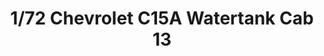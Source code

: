 ---
layout: product
title: "1/72 Chevrolet C15A Watertank Cab 13"
price: "1400" 
desc: "Maketa"
img_path: "/assets/img/IBG72012.webp"
brand: "IBG Models"
available: false
special_offer: false
new: false
soon: false
cat: "010000"
subcat: "015500"
subsubcat: "0N/A"
sifra: "IBG72012"
popular: false
spec: false
---